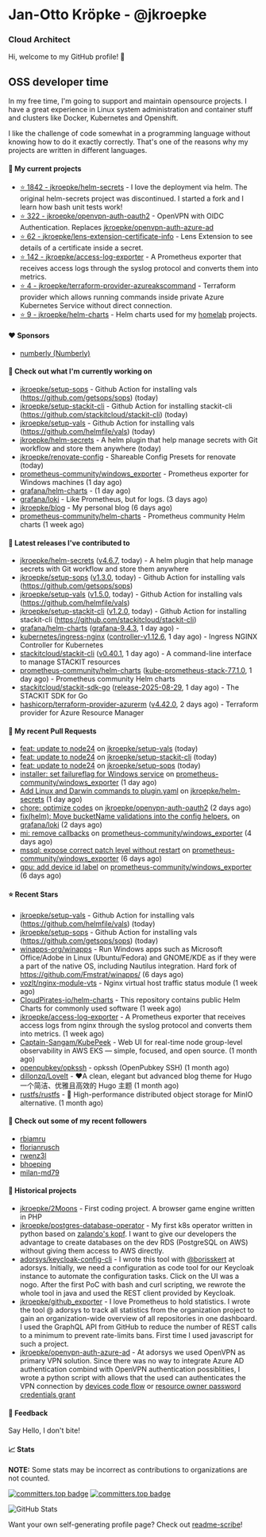 # Jan-Otto Kröpke - @jkroepke
### Cloud Architect 

Hi, welcome to my GitHub profile! 👋

## OSS developer time
In my free time, I'm going to support and maintain opensource projects. I have a great experience in Linux system administration and container stuff and clusters like Docker, Kubernetes and Openshift.

I like the challenge of code somewhat in a programming language without knowing how to do it exactly correctly. That's one of the reasons why my projects are written in different languages.

#### 🌱 My current projects
- [⭐️ 1842 - jkroepke/helm-secrets](https://github.com/jkroepke/helm-secrets) - I love the deployment via helm. The original helm-secrets project was discontinued. I started a fork and I learn how bash unit tests work!
- [⭐️ 322 - jkroepke/openvpn-auth-oauth2](https://github.com/jkroepke/openvpn-auth-oauth2) - OpenVPN with OIDC Authentication. Replaces  [jkroepke/openvpn-auth-azure-ad](https://github.com/jkroepke/openvpn-auth-azure-ad) 
- [⭐️ 62 - jkroepke/lens-extension-certificate-info](https://github.com/jkroepke/lens-extension-certificate-info) - Lens Extension to see details of a certificate inside a secret.
- [⭐️ 142 - jkroepke/access-log-exporter](https://github.com/jkroepke/access-log-exporter) - A Prometheus exporter that receives access logs through the syslog protocol and converts them into metrics.
- [⭐️ 4 - jkroepke/terraform-provider-azureakscommand](https://github.com/jkroepke/terraform-provider-azureakscommand) - Terraform provider which allows running commands inside private Azure Kubernetes Service without direct connection.
- [⭐️ 9 - jkroepke/helm-charts](https://github.com/jkroepke/helm-charts) - Helm charts used for my [homelab](https://github.com/jkroepke/homelab) projects.

#### ❤️ Sponsors

- [numberly (Numberly)](https://github.com/numberly)


#### 👷 Check out what I'm currently working on

- [jkroepke/setup-sops](https://github.com/jkroepke/setup-sops) - Github Action for installing vals (https://github.com/getsops/sops) (today)
- [jkroepke/setup-stackit-cli](https://github.com/jkroepke/setup-stackit-cli) - Github Action for installing stackit-cli (https://github.com/stackitcloud/stackit-cli) (today)
- [jkroepke/setup-vals](https://github.com/jkroepke/setup-vals) - Github Action for installing vals (https://github.com/helmfile/vals) (today)
- [jkroepke/helm-secrets](https://github.com/jkroepke/helm-secrets) - A helm plugin that help manage secrets with Git workflow and store them anywhere (today)
- [jkroepke/renovate-config](https://github.com/jkroepke/renovate-config) - Shareable Config Presets for renovate (today)
- [prometheus-community/windows_exporter](https://github.com/prometheus-community/windows_exporter) - Prometheus exporter for Windows machines (1 day ago)
- [grafana/helm-charts](https://github.com/grafana/helm-charts) -  (1 day ago)
- [grafana/loki](https://github.com/grafana/loki) - Like Prometheus, but for logs. (3 days ago)
- [jkroepke/blog](https://github.com/jkroepke/blog) - My personal blog (6 days ago)
- [prometheus-community/helm-charts](https://github.com/prometheus-community/helm-charts) - Prometheus community Helm charts (1 week ago)

#### 🔭 Latest releases I've contributed to

- [jkroepke/helm-secrets](https://github.com/jkroepke/helm-secrets) ([v4.6.7](https://github.com/jkroepke/helm-secrets/releases/tag/v4.6.7), today) - A helm plugin that help manage secrets with Git workflow and store them anywhere
- [jkroepke/setup-sops](https://github.com/jkroepke/setup-sops) ([v1.3.0](https://github.com/jkroepke/setup-sops/releases/tag/v1.3.0), today) - Github Action for installing vals (https://github.com/getsops/sops)
- [jkroepke/setup-vals](https://github.com/jkroepke/setup-vals) ([v1.5.0](https://github.com/jkroepke/setup-vals/releases/tag/v1.5.0), today) - Github Action for installing vals (https://github.com/helmfile/vals)
- [jkroepke/setup-stackit-cli](https://github.com/jkroepke/setup-stackit-cli) ([v1.2.0](https://github.com/jkroepke/setup-stackit-cli/releases/tag/v1.2.0), today) - Github Action for installing stackit-cli (https://github.com/stackitcloud/stackit-cli)
- [grafana/helm-charts](https://github.com/grafana/helm-charts) ([grafana-9.4.3](https://github.com/grafana/helm-charts/releases/tag/grafana-9.4.3), 1 day ago) - 
- [kubernetes/ingress-nginx](https://github.com/kubernetes/ingress-nginx) ([controller-v1.12.6](https://github.com/kubernetes/ingress-nginx/releases/tag/controller-v1.12.6), 1 day ago) - Ingress NGINX Controller for Kubernetes
- [stackitcloud/stackit-cli](https://github.com/stackitcloud/stackit-cli) ([v0.40.1](https://github.com/stackitcloud/stackit-cli/releases/tag/v0.40.1), 1 day ago) - A command-line interface to manage STACKIT resources
- [prometheus-community/helm-charts](https://github.com/prometheus-community/helm-charts) ([kube-prometheus-stack-77.1.0](https://github.com/prometheus-community/helm-charts/releases/tag/kube-prometheus-stack-77.1.0), 1 day ago) - Prometheus community Helm charts
- [stackitcloud/stackit-sdk-go](https://github.com/stackitcloud/stackit-sdk-go) ([release-2025-08-29](https://github.com/stackitcloud/stackit-sdk-go/releases/tag/release-2025-08-29), 1 day ago) - The STACKIT SDK for Go
- [hashicorp/terraform-provider-azurerm](https://github.com/hashicorp/terraform-provider-azurerm) ([v4.42.0](https://github.com/hashicorp/terraform-provider-azurerm/releases/tag/v4.42.0), 2 days ago) - Terraform provider for Azure Resource Manager

#### 🔨 My recent Pull Requests

- [feat: update to node24](https://github.com/jkroepke/setup-vals/pull/164) on [jkroepke/setup-vals](https://github.com/jkroepke/setup-vals) (today)
- [feat: update to node24](https://github.com/jkroepke/setup-stackit-cli/pull/67) on [jkroepke/setup-stackit-cli](https://github.com/jkroepke/setup-stackit-cli) (today)
- [feat: update to node24](https://github.com/jkroepke/setup-sops/pull/62) on [jkroepke/setup-sops](https://github.com/jkroepke/setup-sops) (today)
- [installer: set failureflag for Windows service](https://github.com/prometheus-community/windows_exporter/pull/2191) on [prometheus-community/windows_exporter](https://github.com/prometheus-community/windows_exporter) (1 day ago)
- [Add Linux and Darwin commands to plugin.yaml](https://github.com/jkroepke/helm-secrets/pull/574) on [jkroepke/helm-secrets](https://github.com/jkroepke/helm-secrets) (1 day ago)
- [chore: optimize codes](https://github.com/jkroepke/openvpn-auth-oauth2/pull/592) on [jkroepke/openvpn-auth-oauth2](https://github.com/jkroepke/openvpn-auth-oauth2) (2 days ago)
- [fix(helm): Move bucketName validations into the config helpers.](https://github.com/grafana/loki/pull/19051) on [grafana/loki](https://github.com/grafana/loki) (2 days ago)
- [mi: remove callbacks](https://github.com/prometheus-community/windows_exporter/pull/2188) on [prometheus-community/windows_exporter](https://github.com/prometheus-community/windows_exporter) (4 days ago)
- [mssql: expose correct patch level without restart](https://github.com/prometheus-community/windows_exporter/pull/2187) on [prometheus-community/windows_exporter](https://github.com/prometheus-community/windows_exporter) (6 days ago)
- [gpu: add device id label](https://github.com/prometheus-community/windows_exporter/pull/2186) on [prometheus-community/windows_exporter](https://github.com/prometheus-community/windows_exporter) (6 days ago)

#### ⭐ Recent Stars

- [jkroepke/setup-vals](https://github.com/jkroepke/setup-vals) - Github Action for installing vals (https://github.com/helmfile/vals) (today)
- [jkroepke/setup-sops](https://github.com/jkroepke/setup-sops) - Github Action for installing vals (https://github.com/getsops/sops) (today)
- [winapps-org/winapps](https://github.com/winapps-org/winapps) -  Run Windows apps such as Microsoft Office/Adobe in Linux (Ubuntu/Fedora) and GNOME/KDE as if they were a part of the native OS, including Nautilus integration. Hard fork of https://github.com/Fmstrat/winapps/ (6 days ago)
- [vozlt/nginx-module-vts](https://github.com/vozlt/nginx-module-vts) - Nginx virtual host traffic status module (1 week ago)
- [CloudPirates-io/helm-charts](https://github.com/CloudPirates-io/helm-charts) - This repository contains public Helm Charts for commonly used software (1 week ago)
- [jkroepke/access-log-exporter](https://github.com/jkroepke/access-log-exporter) - A Prometheus exporter that receives access logs from nginx through the syslog protocol and converts them into metrics. (1 week ago)
- [Captain-Sangam/KubePeek](https://github.com/Captain-Sangam/KubePeek) - Web UI for real-time node group-level observability in AWS EKS — simple, focused, and open source. (1 month ago)
- [openpubkey/opkssh](https://github.com/openpubkey/opkssh) - opkssh (OpenPubkey SSH) (1 month ago)
- [dillonzq/LoveIt](https://github.com/dillonzq/LoveIt) - ❤️A clean, elegant but advanced blog theme for Hugo 一个简洁、优雅且高效的 Hugo 主题 (1 month ago)
- [rustfs/rustfs](https://github.com/rustfs/rustfs) - 🚀 High-performance distributed object storage for MinIO  alternative. (1 month ago)

#### 👯 Check out some of my recent followers

- [rbiamru](https://github.com/rbiamru)
- [florianrusch](https://github.com/florianrusch)
- [rwenz3l](https://github.com/rwenz3l)
- [bhoeping](https://github.com/bhoeping)
- [milan-md79](https://github.com/milan-md79)

#### 📜 Historical projects
- [jkroepke/2Moons](https://github.com/jkroepke/2Moons) - First coding project. A browser game engine written in PHP
- [jkroepke/postgres-database-operator](https://github.com/jkroepke/postgres-database-operator) - My first k8s operator written in python based on [zalando's kopf](https://github.com/zalando-incubator/kopf). I want to give our developers the advantage to create databases on the dev RDS (PostgreSQL on AWS) without giving them access to AWS directly.
- [adorsys/keycloak-config-cli](https://github.com/adorsys/keycloak-config-cli) - I wrote this tool with [@borisskert](https://github.com/borisskert) at adorsys. Initially, we need a configuration as code tool for our Keycloak instance to automate the configuration tasks. Click on the UI was a nogo. After the first PoC with bash and curl scripting, we rewrote the whole tool in java and used the REST client provided by Keycloak.
- [jkroepke/github_exporter](https://github.com/jkroepke/github_exporter) - I love Prometheus to hold statistics. I wrote the tool @ adorsys to track all statistics from the organization project to gain an organization-wide overview of all repositories in one dashboard. I used the GraphQL API from GitHub to reduce the number of REST calls to a minimum to prevent rate-limits bans. First time I used javascript for such a project.
- [jkroepke/openvpn-auth-azure-ad](https://github.com/jkroepke/openvpn-auth-azure-ad) - At adorsys we used OpenVPN as primary VPN solution. Since there was no way to integrate Azure AD authentication combind with OpenVPN authentication possiblities, I wrote a python script with allows that the used can authenticates the VPN connection by [devices code flow](https://docs.microsoft.com/en-us/azure/active-directory/develop/v2-oauth2-device-code) or [resource owner password credentials grant](https://docs.microsoft.com/en-us/azure/active-directory/develop/v2-oauth-ropc)

#### 💬 Feedback

Say Hello, I don't bite!

#### 📈 Stats

**NOTE:** Some stats may be incorrect as contributions to organizations
are not counted.

[![committers.top badge](https://user-badge.committers.top/germany/jkroepke.svg)](https://user-badge.committers.top/germany/jkroepke)
[![committers.top badge](https://user-badge.committers.top/germany_public/jkroepke.svg)](https://user-badge.committers.top/germany_public/jkroepke)

![GitHub Stats](https://github-readme-stats.vercel.app/api?username=jkroepke&count_private=false&theme=tokyonight&show_icons=true)

Want your own self-generating profile page? Check out [readme-scribe](https://github.com/muesli/readme-scribe)!
